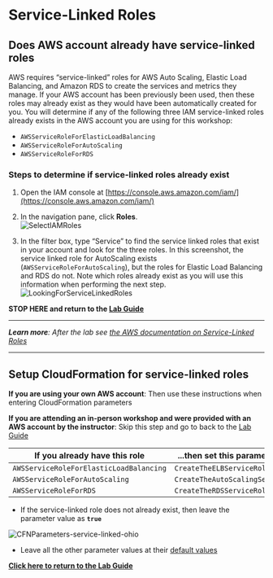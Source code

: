 # Service-Linked Roles

## Does AWS account already have service-linked roles <a name="exist_service_linked_roles"></a>

AWS requires “service-linked” roles for AWS Auto Scaling, Elastic Load Balancing, and Amazon RDS to create the services and metrics they manage. If your AWS account has been previously been used, then these roles may already exist as they would have been automatically created for you. You will determine if any of the following three IAM service-linked roles already exists in the AWS account you are using for this workshop:

* `AWSServiceRoleForElasticLoadBalancing`
* `AWSServiceRoleForAutoScaling`
* `AWSServiceRoleForRDS`

### Steps to determine if service-linked roles already exist

1. Open the IAM console at [https://console.aws.amazon.com/iam/](https://console.aws.amazon.com/iam/)

1. In the navigation pane, click **Roles**.  
![SelectIAMRoles](../Images/SelectIAMRoles.png)  

1. In the filter box, type “Service” to find the service linked roles that exist in your account and look for the three roles. In this screenshot, the service linked role for AutoScaling exists (`AWSServiceRoleForAutoScaling`), but the roles for Elastic Load Balancing and RDS do not. Note which roles already exist as you will use this information when performing the next step.  
![LookingForServiceLinkedRoles](../Images/LookingForServiceLinkedRoles.png)

**STOP HERE and return to the [Lab Guide](../Lab_Guide.md)**

---
*__Learn more__: After the lab see [the AWS documentation on Service-Linked Roles](https://docs.aws.amazon.com/IAM/latest/UserGuide/using-service-linked-roles.html)*

---

## Setup CloudFormation for service-linked roles <a name="cfn_service_linked_roles"></a>

**If you are using your own AWS account**: Then use these instructions when entering CloudFormation parameters

**If you are attending an in-person workshop and were provided with an AWS account by the instructor**: Skip this step and go to back to the [Lab Guide](../Lab_Guide.md)

| If you already have this role           | ...then set this parameter **`false`** |
| --------------------------------------- | ----------------------------------- |
| `AWSServiceRoleForElasticLoadBalancing` | `CreateTheELBServiceRole`           |
| `AWSServiceRoleForAutoScaling`          | `CreateTheAutoScalingServiceRole`   |
| `AWSServiceRoleForRDS`                  | `CreateTheRDSServiceRole`           |

* If the service-linked role does not already exist, then leave the parameter value as **`true`**

![CFNParameters-service-linked-ohio](../Images/CFNParameters-service-linked-ohio.png)

* Leave all the other parameter values at their [default values](CFN_Parameters.md)

**[Click here to return to the Lab Guide](../Lab_Guide.md)**
